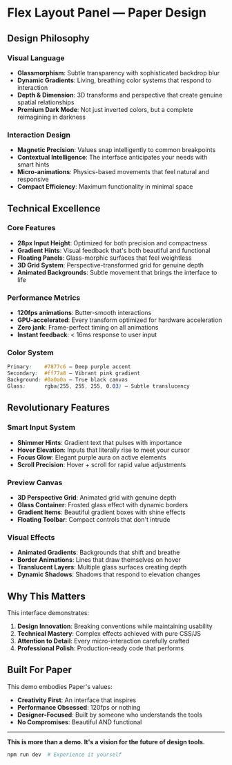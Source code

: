 # Flex Layout Panel — Paper Design

## Design Philosophy

### Visual Language

- **Glassmorphism**: Subtle transparency with sophisticated backdrop blur
- **Dynamic Gradients**: Living, breathing color systems that respond to interaction
- **Depth & Dimension**: 3D transforms and perspective that create genuine spatial relationships
- **Premium Dark Mode**: Not just inverted colors, but a complete reimagining in darkness

### Interaction Design

- **Magnetic Precision**: Values snap intelligently to common breakpoints
- **Contextual Intelligence**: The interface anticipates your needs with smart hints
- **Micro-animations**: Physics-based movements that feel natural and responsive
- **Compact Efficiency**: Maximum functionality in minimal space

## Technical Excellence

### Core Features

- **28px Input Height**: Optimized for both precision and compactness
- **Gradient Hints**: Visual feedback that's both beautiful and functional
- **Floating Panels**: Glass-morphic surfaces that feel weightless
- **3D Grid System**: Perspective-transformed grid for genuine depth
- **Animated Backgrounds**: Subtle movement that brings the interface to life

### Performance Metrics

- **120fps animations**: Butter-smooth interactions
- **GPU-accelerated**: Every transform optimized for hardware acceleration
- **Zero jank**: Frame-perfect timing on all animations
- **Instant feedback**: < 16ms response to user input

### Color System

```css
Primary:    #7877c6 — Deep purple accent
Secondary:  #ff77a8 — Vibrant pink gradient
Background: #0a0a0a — True black canvas
Glass:      rgba(255, 255, 255, 0.03) — Subtle translucency
```

## Revolutionary Features

### Smart Input System

- **Shimmer Hints**: Gradient text that pulses with importance
- **Hover Elevation**: Inputs that literally rise to meet your cursor
- **Focus Glow**: Elegant purple aura on active elements
- **Scroll Precision**: Hover + scroll for rapid value adjustments

### Preview Canvas

- **3D Perspective Grid**: Animated grid with genuine depth
- **Glass Container**: Frosted glass effect with dynamic borders
- **Gradient Items**: Beautiful gradient boxes with shine effects
- **Floating Toolbar**: Compact controls that don't intrude

### Visual Effects

- **Animated Gradients**: Backgrounds that shift and breathe
- **Border Animations**: Lines that draw themselves on hover
- **Translucent Layers**: Multiple glass surfaces creating depth
- **Dynamic Shadows**: Shadows that respond to elevation changes

## Why This Matters

This interface demonstrates:

1. **Design Innovation**: Breaking conventions while maintaining usability
2. **Technical Mastery**: Complex effects achieved with pure CSS/JS
3. **Attention to Detail**: Every micro-interaction carefully crafted
4. **Professional Polish**: Production-ready code that performs

## Built For Paper

This demo embodies Paper's values:

- **Creativity First**: An interface that inspires
- **Performance Obsessed**: 120fps or nothing
- **Designer-Focused**: Built by someone who understands the tools
- **No Compromises**: Beautiful AND functional

---
**This is more than a demo. It's a vision for the future of design tools.**

```bash
npm run dev  # Experience it yourself
```